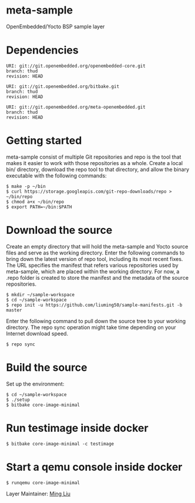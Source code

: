 # meta-sample
OpenEmbedded/Yocto BSP sample layer


# Dependencies

```
URI: git://git.openembedded.org/openembedded-core.git
branch: thud
revision: HEAD

URI: git://git.openembedded.org/bitbake.git
branch: thud
revision: HEAD

URI: git://git.openembedded.org/meta-openembedded.git
branch: thud
revision: HEAD

```


# Getting started

meta-sample consist of multiple Git repositories and repo is the tool that makes it easier to work with those repositories as a whole. Create a local bin/ directory, download the repo tool to that directory, and allow the binary executable with the following commands:

```
$ make -p ~/bin
$ curl https://storage.googleapis.com/git-repo-downloads/repo > ~/bin/repo
$ chmod a+x ~/bin/repo
$ export PATH=~/bin:$PATH
```


# Download the source

Create an empty directory that will hold the meta-sample and Yocto source files and serve as the working directory. Enter the following commands to bring down the latest version of repo tool, including its most recent fixes. The URL specifies the manifest that refers various repositories used by meta-sample, which are placed within the working directory. For now, a .repo folder is created to store the manifest and the metadata of the source repositories.

```
$ mkdir ~/sample-workspace
$ cd ~/sample-workspace
$ repo init -u https://github.com/liuming50/sample-manifests.git -b master
```

Enter the following command to pull down the source tree to your working directory. The repo sync operation might take time depending on your Internet download speed.

```
$ repo sync
```


# Build the source

Set up the environment:

```
$ cd ~/sample-workspace
$ ./setup
$ bitbake core-image-minimal
```


# Run testimage inside docker

```
$ bitbake core-image-minimal -c testimage
```


# Start a qemu console inside docker

```
$ runqemu core-image-minimal
```


Layer Maintainer: [Ming Liu](<mailto:liu.ming50@gmail.com>)
